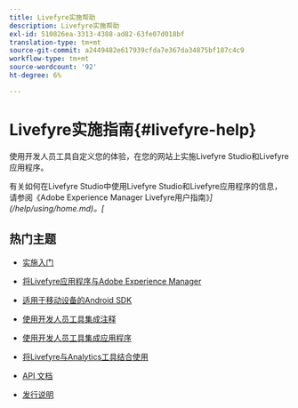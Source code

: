 ```yaml
---
title: Livefyre实施帮助
description: Livefyre实施帮助
exl-id: 510826ea-3313-4388-ad82-63fe07d018bf
translation-type: tm+mt
source-git-commit: a2449482e617939cfda7e367da34875bf187c4c9
workflow-type: tm+mt
source-wordcount: '92'
ht-degree: 6%

---
```


# Livefyre实施指南{#livefyre-help}

使用开发人员工具自定义您的体验，在您的网站上实施Livefyre Studio和Livefyre应用程序。

有关如何在Livefyre Studio中使用Livefyre Studio和Livefyre应用程序的信息，请参阅《Adobe Experience Manager Livefyre用户指南》*](/help/using/home.md)。[*

## 热门主题

* [实施入门](c-getting-started/c-getting-started.md)

* [将Livefyre应用程序与Adobe Experience Manager](https://helpx.adobe.com/experience-manager/6-4/sites/administering/using/livefyre.html)

* [适用于移动设备的Android SDK](c-mobile-sdks/c-android-sdk.md)

* [使用开发人员工具集成注释](/help/implementation/c-app-integrations/c-comments-integration/c-comments-integration.md)

* [使用开发人员工具集成应用程序](/help/implementation/c-getting-started/c-implementation-process/c-implementation-process.md)

* [将Livefyre与Analytics工具结合使用](/help/implementation/livefyre-analytics/livefyre-analytics.md)

* [API 文档](https://api.livefyre.com)

* [发行说明](/help/using/c-rn/c-rn.md)
